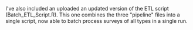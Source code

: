 I've also included an uploaded an updated version of the ETL script (Batch_ETL_Script.R). This one combines the three "pipeline" files into a single script, now able to batch process surveys of all types in a single run. 
